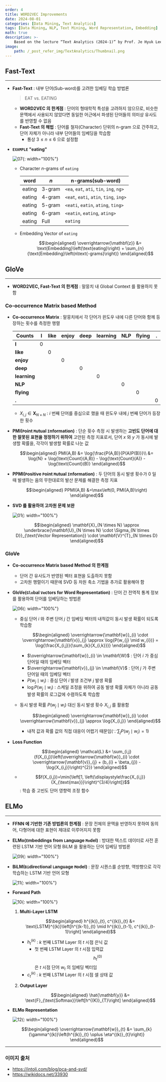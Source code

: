 ```yaml
---
order: 4
title: WORD2VEC Improvements
date: 2024-08-01
categories: [Data Mining, Text Analytics]
tags: [Data Mining, NLP, Text Mining, Word Representation, Embedding]
math: true
description: >-
    Based on the lecture “Text Analytics (2024-1)” by Prof. Je Hyuk Lee, Dept. of Data Science, The Grad. School, Kookmin Univ.
image:
    path: /_post_refer_img/TextAnalytics/Thumbnail.png
---
```


## Fast-Text
-----

- **Fast-Text** : 내부 단어(Sub-word)를 고려한 임베딩 학습 방법론

    > EAT vs. EATING

    - **WORD2VEC 의 한계점** : 단어의 형태학적 특성을 고려하지 않으므로, 비슷한 문맥에서 사용되지 않았다면 동일한 어근에서 파생된 단어들의 의미상 유사도를 반영할 수 없음
    - **Fast-Text 의 해법** : 단어를 철자(Character) 단위의 n-gram 으로 간주하고, 단어 자체가 아니라 내부 단어들의 임베딩을 학습함
        - 통상 $3 \le n \le 6$ 으로 설정함

- **`EXAMPLE` "eating"**

    ![07](/_post_refer_img/TextAnalytics/04-07.jpg){: width="100%"}

    - Character $n$-grams of `eating`

        | word | $n$ | n-grams(sub-word) |
        |---|---|---|
        | eating | 3-gram | `<ea`, `eat`, `ati`, `tin`, `ing`, `ng>` |
        | eating | 4-gram | `<eat`, `eati`, `atin`, `ting`, `ing>` |
        | eating | 5-gram | `<eati`, `eatin`, `ating`, `ting>` |
        | eating | 6-gram | `<eatin`, `eating`, `ating>` |
        | eating | Full | `eating` |

    - Embedding Vector of `eating`

        $$\begin{aligned}
        \overrightarrow{\mathbf{z}}
        &= \text{Embedding}\left(\text{eating}\right) + \sum_{n}{\text{Embedding}\left(n\text{-grams}\right)}
        \end{aligned}$$

## GloVe
-----

- **WORD2VEC, Fast-Text 의 한계점** : 말뭉치 내 Global Context 를 활용하지 못함

### Co-occurrence Matrix based Method

- **Co-occurrence Matrix** : 말뭉치에서 각 단어가 윈도우 내에 다른 단어와 함께 등장하는 횟수를 측정한 행렬

    | Counts | I | like | enjoy | deep | learning | NLP | flying | . |
    |---|---|---|---|---|---|---|---|---|
    | **I** | 0 | | | | | | | | 
    | **like** | | 0 | | | | | | |
    | **enjoy** | | | 0 | | | | | |
    | **deep** | | | | 0 | | | | |
    | **learning** | | | | | 0 | | | |
    | **NLP** | | | | | | 0 | | |
    | **flying** | | | | | | | 0 | |
    | **.** | | | | | | | | 0 |

    - $X_{i,j} \in \mathbf{X}_{N \times N}$ : $i$ 번째 단어를 중심으로 했을 때 윈도우 내에 $j$ 번째 단어가 등장한 횟수

- **PMI(`P`oint `M`utual `I`nformation)** : 단순 횟수 측정 시 발생하는 **고빈도 단어에 대한 잘못된 표현을 정정하기 위하여** 고안된 측정 지표로서, 단어 $x$ 와 $y$ 가 동시에 발생할 확률을, 각각이 발생할 확률로 나눈 값

    $$\begin{aligned}
    PMI(A,B)
    &= \log{\frac{P(A,B)}{P(A)P(B)}}\\
    &= \log{N} + \log{\text{Count}(A,B)} - \log{\text{Count}(A)} - \log{\text{Count}(B)}
    \end{aligned}$$

- **PPMI(`P`ositive `P`oint `M`utual `I`nformation)** : 두 단어의 동시 발생 횟수가 $0$ 일 때 발생하는 음의 무한대로의 발산 문제를 해결한 측정 지표

    $$\begin{aligned}
    PPMI(A,B)
    &=\max\left(0, PMI(A,B)\right)
    \end{aligned}$$

- **SVD 를 활용하여 고차원 문제 보완**

    ![01](/_post_refer_img/TextAnalytics/04-01.png){: width="100%"}

    $$\begin{aligned}
    \mathbf{X}_{N \times N}
    \approx \underbrace{\mathbf{U}_{N \times N} \cdot \Sigma_{N \times D}}_{\text{Vector Representation}} \cdot \mathbf{V}^{T}_{N \times D}
    \end{aligned}$$

### GloVe

- **Co-occurrence Matrix based Method 의 한계점**
    - 단어 간 유사도가 반영된 벡터 표현을 도출하지 못함
    - 고차원 행렬이기 때문에 SVD 등 차원 축소 기법을 추가로 활용해야 함

- **GloVe(`Glo`bal `Ve`ctors for Word Representation)** : 단어 간 전역적 통계 정보를 활용하여 단어를 임베딩하는 방법론

    ![06](/_post_refer_img/TextAnalytics/04-06.png){: width="100%"}

    - 중심 단어 $i$ 와 주변 단어 $j$ 간 임베딩 벡터의 내적값이 동시 발생 확률이 되도록 학습함

        $$\begin{aligned}
        \overrightarrow{\mathbf{w}}_{i} \cdot \overrightarrow{\mathbf{v}}_{j} 
        \approx \log{P(w_{j} \mid w_{i})}
        = \log{\frac{X_{i,j}}{\sum_{k}{X_{i,k}}}}
        \end{aligned}$$

        - $\overrightarrow{\mathbf{w}}_{i} \in \mathbf{W}$ : 단어 $i$ 가 중심 단어일 때의 임베딩 벡터
        - $\overrightarrow{\mathbf{v}}_{j} \in \mathbf{V}$ : 단어 $j$ 가 주변 단어일 때의 임베딩 벡터
        - $P(w_{j} \mid w_{i})$ : 중심 단어 $i$ 발생 조건부 $j$ 발생 확률
        - $\log{P(w_{j} \mid w_{i})}$ : 스케일 조정을 위하여 공동 발생 확률 자체가 아니라 공동 발생 확률의 로그값에 수렴하도록 학습함

    - 동시 발생 확률 $P(w_{j} \mid w_{i})$ 대신 동시 발생 횟수 $X_{i,j}$ 를 활용함

        $$\begin{aligned}
        \overrightarrow{\mathbf{w}}_{i} \cdot \overrightarrow{\mathbf{v}}_{j} 
        \approx \log{X_{i,j}}
        \end{aligned}$$

        - 내적 값과 확률 값의 직접 대응이 어렵기 때문임($\because \sum_{j}{P(w_{j} \mid w_{i})}=1$) 

- **Loss Function**

    $$\begin{aligned}
    \mathcal{L}
    &= \sum_{i,j}{f(X_{i,j})\left(\overrightarrow{\mathbf{w}}_{i} \cdot \overrightarrow{\mathbf{v}}_{j} + (b_{i} + \beta_{j}) - \log{X_{i,j}}\right)^{2}}
    \end{aligned}$$

    - $$f(X_{i,j})=\min{\left[1, \left(\displaystyle\frac{X_{i,j}}{X_{\text{max}}}\right)^{3/4}\right]}$$ : 학습 중 고빈도 단어 영향력 조정 함수

## ELMo
-----

- **FFNN 에 기반한 기존 방법론의 한계점** : 문장 전체의 문맥을 반영하지 못하여 동의어, 다형어에 대한 표현이 제대로 이루어지지 못함

- **ELMo(`E`mbeddings from `L`anguage `Mo`del)** : 방대한 텍스트 데이터로 사전 훈련된 LSTM 기반 언어 모형 BiLM 을 활용하는 단어 임베딩 방법론

    ![09](/_post_refer_img/TextAnalytics/04-02.png){: width="100%"}

- **BiLM(`Bi`directional `L`anguage `M`odel)** : 문장 시퀀스를 순방향, 역방향으로 각각 학습하는 LSTM 기반 언어 모형

    ![11](/_post_refer_img/TextAnalytics/04-04.png){: width="100%"}

- **Forward Path**

    ![10](/_post_refer_img/TextAnalytics/04-03.png){: width="100%"}

    1. **Multi-Layer LSTM**

        $$\begin{aligned}
        h^{(k)}_{t}, c^{(k)}_{t}
        &= \text{LSTM}^{(k)}\left[h^{(k-1)}_{t} \mid h^{(k)}_{t-1}, c^{(k)}_{t-1}\right]
        \end{aligned}$$

        - $h^{(k)}_{t}$ : $k$ 번째 LSTM Layer 의 $t$ 시점 은닉 값
            - 첫 번째 LSTM Layer 의 $t$ 시점 입력값 $$h^{(0)}_{t}$$ 은 $t$ 시점 단어 $w_{t}$ 의 임베딩 벡터임
        - $c^{(k)}_{t}$ : $k$ 번째 LSTM Layer 의 $t$ 시점 셀 상태 값

    2. **Output Layer**

        $$\begin{aligned}
        \hat{\mathbf{y}}
        &= \text{F}_{\text{Softmax}}\left[h^{(K)}_{T}\right]
        \end{aligned}$$

- **ELMo Representation**

    ![12](/_post_refer_img/TextAnalytics/04-05.png){: width="100%"}

    $$\begin{aligned}
    \overrightarrow{\mathbf{w}}_{t}
    &= \sum_{k}{\gamma^{(k)}\left(h^{(k)}_{t} \oplus \eta^{(k)}_{t}\right)}
    \end{aligned}$$

-----

### 이미지 출처

- https://intoli.com/blog/pca-and-svd/
- https://wikidocs.net/33930